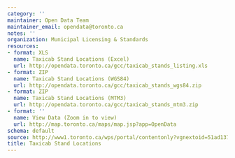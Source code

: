 ```yaml
---
category: ''
maintainer: Open Data Team
maintainer_email: opendata@toronto.ca
notes: ''
organization: Municipal Licensing & Standards
resources:
- format: XLS
  name: Taxicab Stand Locations (Excel)
  url: http://opendata.toronto.ca/gcc/taxicab_stands_listing.xls
- format: ZIP
  name: Taxicab Stand Locations (WGS84)
  url: http://opendata.toronto.ca/gcc/taxicab_stands_wgs84.zip
- format: ZIP
  name: Taxicab Stand Locations (MTM3)
  url: http://opendata.toronto.ca/gcc/taxicab_stands_mtm3.zip
- format: ''
  name: View Data (Zoom in to view)
  url: http://map.toronto.ca/maps/map.jsp?app=OpenData
schema: default
source: http://www1.toronto.ca/wps/portal/contentonly?vgnextoid=51ad137135b85410VgnVCM10000071d60f89RCRD&vgnextchannel=1a66e03bb8d1e310VgnVCM10000071d60f89RCRD
title: Taxicab Stand Locations
---
```

